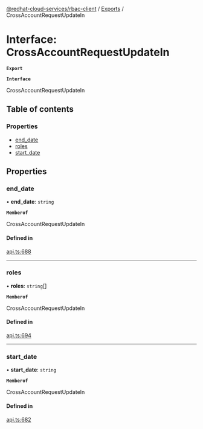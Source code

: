 [@redhat-cloud-services/rbac-client](../README.md) / [Exports](../modules.md) / CrossAccountRequestUpdateIn

# Interface: CrossAccountRequestUpdateIn

**`Export`**

**`Interface`**

CrossAccountRequestUpdateIn

## Table of contents

### Properties

- [end\_date](CrossAccountRequestUpdateIn.md#end_date)
- [roles](CrossAccountRequestUpdateIn.md#roles)
- [start\_date](CrossAccountRequestUpdateIn.md#start_date)

## Properties

### end\_date

• **end\_date**: `string`

**`Memberof`**

CrossAccountRequestUpdateIn

#### Defined in

[api.ts:688](https://github.com/RedHatInsights/javascript-clients/blob/master/packages/rbac/api.ts#L688)

___

### roles

• **roles**: `string`[]

**`Memberof`**

CrossAccountRequestUpdateIn

#### Defined in

[api.ts:694](https://github.com/RedHatInsights/javascript-clients/blob/master/packages/rbac/api.ts#L694)

___

### start\_date

• **start\_date**: `string`

**`Memberof`**

CrossAccountRequestUpdateIn

#### Defined in

[api.ts:682](https://github.com/RedHatInsights/javascript-clients/blob/master/packages/rbac/api.ts#L682)
